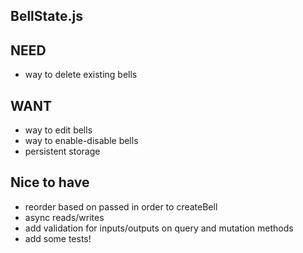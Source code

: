 ## BellState.js

## NEED
- way to delete existing bells

## WANT
- way to edit bells
- way to enable-disable bells
- persistent storage

## Nice to have
- reorder based on passed in order to createBell
- async reads/writes
- add validation for inputs/outputs on query and mutation methods
- add some tests!